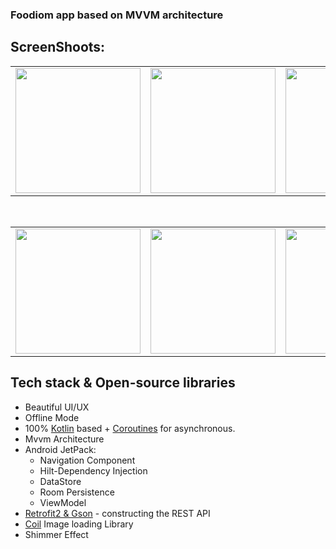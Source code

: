<h3> Foodiom app based on MVVM architecture</h3>
<h2>ScreenShoots:</h2>     
<table>
  <tr>
    <td><img src="http://coffe-android.ir/image/Foody/foody_3.png" width="200"> </td>
    <td><img src="http://coffe-android.ir/image/Foody/foody_5.png" width="200"> </td>
    <td><img src="http://coffe-android.ir/image/Foody/foody_2.png" width="200"> </td>
  </tr>
 </table>
 </br>
<table>
  <tr>
    <td><img src="http://coffe-android.ir/image/Foody/foody_6.png" width="200">  </td>
    <td><img src="http://coffe-android.ir/image/Foody/foody_4.png" width="200"> </td>
    <td><img src="http://coffe-android.ir/image/Foody/foody_1.png" width="200"> </td>
  </tr>
 </table>

<h2>Tech stack & Open-source libraries</h2>  

<ul>
 <li> Beautiful UI/UX </li>
   <li>
        Offline Mode
    </li>
<li>100% <a href="https://kotlinlang.org/" rel="nofollow">Kotlin</a> based + <a href="https://github.com/Kotlin/kotlinx.coroutines">Coroutines</a> for asynchronous.</li>
<li> Mvvm Architecture</li>
 
<li>
        Android JetPack:
        <ul>
            <li> Navigation Component</li>
            <li> Hilt-Dependency Injection</li>
            <li>DataStore</li>
            <li> Room Persistence</li>
            <li>ViewModel</li>
        </ul>
    </li> 

  <li><a href="https://github.com/square/retrofit">Retrofit2 &amp; Gson</a> - constructing the REST API</li>
<li><a href="https://coil-kt.github.io/coil/" rel="nofollow">Coil</a> Image loading Library</li>
<li>Shimmer Effect </li>

  
 </ul>

